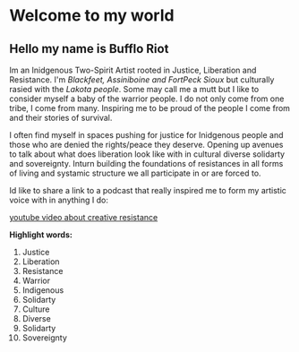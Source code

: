# Welcome to my world

## Hello my name is **Bufflo Riot**

  Im an Inidgenous Two-Spirit Artist rooted in Justice, Liberation and Resistance. I'm *Blackfeet, Assiniboine and FortPeck Sioux* but culturally rasied with the *Lakota people*. Some may call me a mutt but I like to consider myself a baby of the warrior people. I do not only come from one tribe, I come from many. Inspiring me to be proud of the people I come from and their stories of survival. 

  I often find myself in spaces pushing for justice for Inidgenous people and those who are denied the rights/peace they deserve. Opening up avenues to talk about what does liberation look like with in cultural diverse solidarty and sovereignty. Inturn building the foundations of resistances in all forms of living and systamic structure we all participate in or are forced to. 

  Id like to share a link to a podcast that really inspired me to form my artistic voice with in anything I do: 

[youtube video about creative resistance](https://youtu.be/VM0xReVN-P4?si=rbHxpnwi0D4ncpSq)



  **Highlight words:**
  1. Justice
  2. Liberation
  3. Resistance
  4. Warrior
  5. Indigenous
  6. Solidarty
  7. Culture
  8. Diverse
  9. Solidarty
  10. Sovereignty







